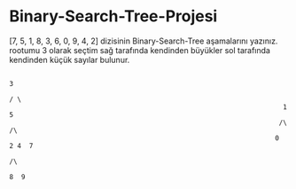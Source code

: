 # Binary-Search-Tree-Projesi


[7, 5, 1, 8, 3, 6, 0, 9, 4, 2] dizisinin Binary-Search-Tree aşamalarını yazınız.
rootumu 3 olarak seçtim sağ tarafında kendinden büyükler sol tarafında kendinden küçük sayılar bulunur.

                                                                           3
                                                                          / \
                                                                         1   5
                                                                        /\   /\
                                                                       0  2 4  7
                                                                               /\
                                                                              8  9
